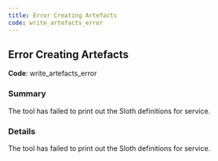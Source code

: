 ```yaml
---
title: Error Creating Artefacts
code: write_artefacts_error
---
```


## Error Creating Artefacts

**Code**: write_artefacts_error

### Summary

The tool has failed to print out the Sloth definitions for service.

### Details

The tool has failed to print out the Sloth definitions for service.

